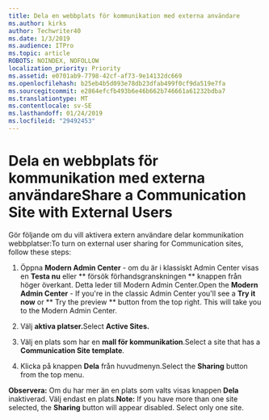 ```yaml
---
title: Dela en webbplats för kommunikation med externa användare
ms.author: kirks
author: Techwriter40
ms.date: 1/3/2019
ms.audience: ITPro
ms.topic: article
ROBOTS: NOINDEX, NOFOLLOW
localization_priority: Priority
ms.assetid: e0701ab9-7798-42cf-af73-9e14132dc669
ms.openlocfilehash: b25eb4b5d093e78db23dfab499f0cf9da519e7fa
ms.sourcegitcommit: e2864efcfb493b6e46b662b746661a61232bdba7
ms.translationtype: MT
ms.contentlocale: sv-SE
ms.lasthandoff: 01/24/2019
ms.locfileid: "29492453"
---
```

# <a name="share-a-communication-site-with-external-users"></a><span data-ttu-id="84100-102">Dela en webbplats för kommunikation med externa användare</span><span class="sxs-lookup"><span data-stu-id="84100-102">Share a Communication Site with External Users</span></span>

<span data-ttu-id="84100-103">Gör följande om du vill aktivera extern användare delar kommunikation webbplatser:</span><span class="sxs-lookup"><span data-stu-id="84100-103">To turn on external user sharing for Communication sites, follow these steps:</span></span> 
  
1. <span data-ttu-id="84100-p101">Öppna **Modern Admin Center** - om du är i klassiskt Admin Center visas en **Testa nu** eller \*\* försök förhandsgranskningen \*\* knappen från höger överkant. Detta leder till Modern Admin Center.</span><span class="sxs-lookup"><span data-stu-id="84100-p101">Open the **Modern Admin Center** - If you're in the classic Admin Center you'll see a **Try it now** or \*\* Try the preview \*\* button from the top right. This will take you to the Modern Admin Center.</span></span> 
  
2. <span data-ttu-id="84100-106">Välj **aktiva platser.**</span><span class="sxs-lookup"><span data-stu-id="84100-106">Select **Active Sites.**</span></span>
  
3. <span data-ttu-id="84100-107">Välj en plats som har en **mall för kommunikation**.</span><span class="sxs-lookup"><span data-stu-id="84100-107">Select a site that has a **Communication Site template**.</span></span> 
  
4. <span data-ttu-id="84100-108">Klicka på knappen **Dela** från huvudmenyn.</span><span class="sxs-lookup"><span data-stu-id="84100-108">Select the **Sharing** button from the top menu.</span></span> 
  
 <span data-ttu-id="84100-p102">**Observera:** Om du har mer än en plats som valts visas knappen **Dela** inaktiverad. Välj endast en plats.</span><span class="sxs-lookup"><span data-stu-id="84100-p102">**Note:** If you have more than one site selected, the **Sharing** button will appear disabled. Select only one site.</span></span> 
  

